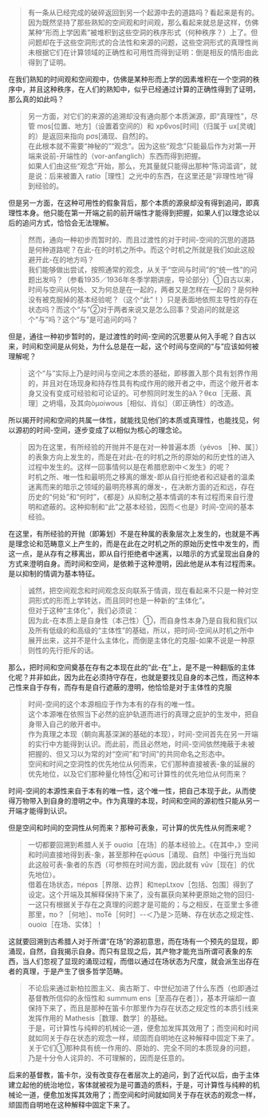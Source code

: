 <blockquote data-pid="09jct5Rh">有一条从已经完成的破碎返回到另一个起源中去的道路吗？看起来是有的。因为既然坚持了那些熟知的空间观和时间观，那么看起来就总是这样，仿佛某种“形而上学因素”被堆积到这些空洞的秩序形式（何种秩序？）上了。但问题却在于这些空洞形式的合法性和来源的问题，这些空洞形式的真理性尚未根据它们在计算领域的正确性和可用性而得到证明：倒是相反的情形由此得到了证明。</blockquote><p data-pid="wY3XyFFd">在我们熟知的时间观和空间观中，仿佛是某种形而上学的因素堆积在一个空洞的秩序中，并且这种秩序，在人们的熟知中，似乎已经通过计算的正确性得到了证明，那么真的如此吗？</p><blockquote data-pid="9VkshfcR">另一方面，对它们的来源的追溯却没有通向那个本质渊源，即“真理性”，尽管 mos[位置、地方]（设置着空间的）和 xp6vos[时间]（归属于 ux[灵魂]的）是返回来指向 pσs[涌现、自然]的。<br>在此根本就不需要“神秘的”“观念”。因为这些“观念”只能最后作为对第一开端来说前-开端性的（vor-anfanglich）东西而得到把握。<br>如果人们由这些“观念”开始，那么，充其量就只能得出那种“陈词滥调”，就是说：后来被置入 ratio［理性］之光中的东西，在这里还是“非理性地”得到经验的。</blockquote><p data-pid="xtBzVXB1">但是另一方面，在这种可用性的假象背后，那个本质的源泉却没有得到追问，即真理性本身。他只能在第一开端之前的前开端性才能得到把握，如果人们以理念论以后的追问方式，恰恰会无法理解。</p><blockquote data-pid="nRCDNbkA">然而，通向一种初步而暂时的、而且过渡性的对于时间-空间的沉思的道路是何种道路呢？在此-在的时机之所中。而这个时机之所就是我们如此这般避开此-在的地方吗？<br>我们能够做出尝试，按照通常的观念，从关于“空间与时间”的“统一性”的问题出发吗？（参看1935／1936年冬季学期讲座，导论部分）①自古以来，时间与空间从何处、又为何总是在一起的，两者又是怎样在一起的？是何种没有被克服掉的基本经验呢？（这个“此”！）只是表面地依照主导性的存在状态吗？而这个“与”②对于两者来说又是怎么回事？受追问的就是这个“与”吗？这个“与”是可追问的吗？</blockquote><p data-pid="Yd-OGvV7">但是，通往一种初步暂时的，是过渡性的时间-空间的沉思要从何入手呢？自古以来，时间和空间是从何处，为什么总是在一起，这个时间与空间的“与”应该如何被理解呢？</p><blockquote data-pid="nVloKsgi">这个“与”实际上乃是时间与空间之本质的基础，即移置入那个具有划界作用的，并且对在场现身和持存性具有构成作用的敞开者之中，而这个敞开者本身又没有变成可经验和可论证的。可参照同时发生的àλ？θεα［无蔽、真理］之坍塌，及其向òμoiwous［相似、肖似］（即正确性）的改造。</blockquote><p data-pid="DonwX1qQ">所以揭开时间和空间的共属一体性，就能找见他们的本质或真理性，也能找见，何以源初的时间-空间，逐步变成了以相似为核心的理念论。</p><blockquote data-pid="67LqDZOC">因为在这里，有所经验的开抛并不是在对一种普遍本质（yévos ［种、属］）的表象方向上发生的，而是在对此-在的时机之所的原始的和历史性的进入过程中发生的。这样一回事情何以是在希腊悲剧中＜发生》的呢？<br>时机之所、唯一性和最明亮之移离的爆发-即从自行拒绝者和迟疑者的温柔迷离而来的暗示之领域的最明亮移离的爆发-，在决断方面的近和远，存在历史的“何处”和“何时”，《都是》从抑制之基本情调的本有过程而来自行澄明和遮蔽的。这种抑制和“此”之基本经验，因而＜也是》时间-空间的基本经验。</blockquote><p data-pid="ThUT5Hwg">在这里，有所经验的开抛（即筹划）不是在种属的表象层次上发生的，也就是不再是理念论和范畴意义上产生的，而是在此在之时机之所的原始历史性中发生的，而这一点，是从存有之移离出，即从自行拒绝者中迷离，以暗示的方式呈现出自身的方式来澄明自身。而时间和空间，是依赖于这种澄明，因此他是从本有过程而来。是以抑制的情调为基本特征。</p><blockquote data-pid="eFRartzg">诚然，把空间观念和时间观念反向联系于情调，现在看起来不只是一种对空洞形式的形而上学转达，而且同时也是一种新的“主体化”。<br>但对于这种“主体化”，我们必须说：<br>因为此-在本质上是自身性（本己性）①，而自身性本身乃是自我和我们以及所有低级的和高级的“主体性”的基础，所以，把时间-空间从时机之所中展开出来，这并不是什么主体化，而倒是主体化的克服-如果不说是一种原则性的先行拒斥的话。</blockquote><p data-pid="oEPXO-Bd">那么，把时间和空间奠基在存有之本现在此的“此-在”上，是不是一种翻版的主体化呢？并非如此，因为此在必须持守存在，也就是要找见自身的本己性，而这种本己性来自于存有，而存有是自行遮蔽的澄明，他恰恰是对于主体性的克服</p><blockquote data-pid="CAc-dWlT">时间-空间的这个本源相应于作为本有的存有的唯一性。<br>这个本源唯在依照当下必然的庇护轨道而进行的真理之庇护的生发中，把自身带入自己的敞开者中。<br>作为真理之本现（朝向离基深渊的基础的本现），时间-空间首先在另一开端的实行中方能得到认识。而此前，而且必然地，时间-空间依然掩蔽于未被把握的、但又习以为常的对“空间”和“时间”的共同命名之形态中。<br>空间和时间之空洞性的优先地位从何而来，它们那种直接被表-象的延展的优先地位，以及它们那种量化特性②和可计算性的优先地位从何而来？</blockquote><p data-pid="6tSiqXAY">时间-空间的本源性来自于本有的唯一性，这个唯一性，把自己本现于此，从而使得万物带入到自身的澄明之中。作为真理的本现，时间和空间的源初性只能从另一开端才能得到认识。</p><p data-pid="8KZLQH4K">但是空间和时间的空洞性从何而来？那种可表象，可计算的优先性从何而来呢？</p><blockquote data-pid="AEAtluZ7">一切都要回溯到希腊人关于 ouσiα［在场］的基本经验上。《在其中，》空间和时间直接地得到表-象，甚至那种在φúσus［涌现、自然］中强行充当如此这般可表-象者的东西（可参照在时间方面，因此就有 vūv［现在］的优先地位）。<br>借着在场状态，πépαs［界限、边界］和πepLtxov［包括、包围］得到了设定。这个开端及其解释保持下来了，没有赢获向某种更原始之物的回归-一这只有根据关于存在之真理的问题才是可能的；与之相反，在亚里士多德那里，πo？［何地］、πoTé［何时］--＜乃是＞范畴、存在状态之规定性、ouoiα［在场、实体］！</blockquote><p data-pid="YrfBqVxk">这就要回溯到古希腊人对于所谓“在场”的源初意思，而在场有一个预先的显现，即涌现，自然，自我揭示自身。而只有显现之后，其产物才能充当所谓可表象的东西，当人们忽视了显现的涌现过程，而借以通过在场状态为尺度，就会派生出存在者的真理，于是产生了很多哲学范畴。</p><blockquote data-pid="g1w_jKWh">不论后来通过新柏拉图主义、奥古斯丁、中世纪加进了什么东西（也即通过基督教所信仰的永恒性和 summum ens［至高存在者］），基本开端却一直保持下来了，而且是那种在笛卡尔那里作为存在状态之规定性的本质引线来发挥作用的 Mathesis［数理、数学］的基础。<br>于是，可计算性与纯粹的机械论一道，便愈加发挥其效用了；而空间和时间就如同关于存在状态的观念一样，顽固而自明地在这种解释中固定下来了。<br>关于它们①那种具有统一作用的、原始的、完全不同的本质现身的问题，乃是十分令人诧异的、不可理解的，因而是任意的。</blockquote><p data-pid="QL_-YtDv">后来的基督教，笛卡尔，没有改变存在者层次上的追问，到了近代以后，由于主体建立起他的统治地位，客体就被视为是可置造的质料，于是，可计算性与纯粹的机械论一道，便愈加发挥其效用了；而空间和时间就如同关于存在状态的观念一样，顽固而自明地在这种解释中固定下来了。</p><p></p>